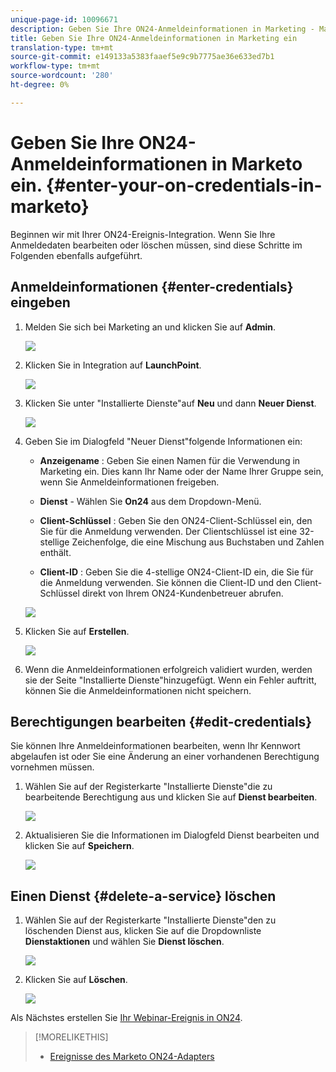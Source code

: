 ```yaml
---
unique-page-id: 10096671
description: Geben Sie Ihre ON24-Anmeldeinformationen in Marketing - Marketing Docs - Produktdokumentation ein.
title: Geben Sie Ihre ON24-Anmeldeinformationen in Marketing ein
translation-type: tm+mt
source-git-commit: e149133a5383faaef5e9c9b7775ae36e633ed7b1
workflow-type: tm+mt
source-wordcount: '280'
ht-degree: 0%

---
```



# Geben Sie Ihre ON24-Anmeldeinformationen in Marketo ein. {#enter-your-on-credentials-in-marketo}

Beginnen wir mit Ihrer ON24-Ereignis-Integration. Wenn Sie Ihre Anmeldedaten bearbeiten oder löschen müssen, sind diese Schritte im Folgenden ebenfalls aufgeführt.

## Anmeldeinformationen {#enter-credentials} eingeben

1. Melden Sie sich bei Marketing an und klicken Sie auf **Admin**.

   ![](assets/admin.png)

1. Klicken Sie in Integration auf **LaunchPoint**.

   ![](assets/image2015-12-22-13-3a15-3a38.png)

1. Klicken Sie unter &quot;Installierte Dienste&quot;auf **Neu** und dann **Neuer Dienst**.

   ![](assets/image2015-12-22-13-3a18-3a54.png)

1. Geben Sie im Dialogfeld &quot;Neuer Dienst&quot;folgende Informationen ein:

   * **Anzeigename** : Geben Sie einen Namen für die Verwendung in Marketing ein. Dies kann Ihr Name oder der Name Ihrer Gruppe sein, wenn Sie Anmeldeinformationen freigeben.
   * **Dienst**  - Wählen Sie  **On24** aus dem Dropdown-Menü.

   * **Client-Schlüssel** : Geben Sie den ON24-Client-Schlüssel ein, den Sie für die Anmeldung verwenden. Der Clientschlüssel ist eine 32-stellige Zeichenfolge, die eine Mischung aus Buchstaben und Zahlen enthält.
   * **Client-ID** : Geben Sie die 4-stellige ON24-Client-ID ein, die Sie für die Anmeldung verwenden. Sie können die Client-ID und den Client-Schlüssel direkt von Ihrem ON24-Kundenbetreuer abrufen.

   ![](assets/image2015-12-22-13-3a38-3a52.png)

1. Klicken Sie auf **Erstellen**.

   ![](assets/image2015-12-22-13-3a28-3a55.png)

1. Wenn die Anmeldeinformationen erfolgreich validiert wurden, werden sie der Seite &quot;Installierte Dienste&quot;hinzugefügt. Wenn ein Fehler auftritt, können Sie die Anmeldeinformationen nicht speichern.

## Berechtigungen bearbeiten {#edit-credentials}

Sie können Ihre Anmeldeinformationen bearbeiten, wenn Ihr Kennwort abgelaufen ist oder Sie eine Änderung an einer vorhandenen Berechtigung vornehmen müssen.

1. Wählen Sie auf der Registerkarte &quot;Installierte Dienste&quot;die zu bearbeitende Berechtigung aus und klicken Sie auf **Dienst bearbeiten**.

   ![](assets/six.png)

1. Aktualisieren Sie die Informationen im Dialogfeld Dienst bearbeiten und klicken Sie auf **Speichern**.

   ![](assets/seven.png)

## Einen Dienst {#delete-a-service} löschen

1. Wählen Sie auf der Registerkarte &quot;Installierte Dienste&quot;den zu löschenden Dienst aus, klicken Sie auf die Dropdownliste **Dienstaktionen** und wählen Sie **Dienst löschen**.

   ![](assets/eight.png)

1. Klicken Sie auf **Löschen**.

   ![](assets/nine.png)

Als Nächstes erstellen Sie [Ihr Webinar-Ereignis in ON24](create-your-webinar-event-in-on24.md).

>[!MORELIKETHIS]
>
>* [Ereignisse des Marketo ON24-Adapters](understanding-marketo-on24-adapter-events.md)

>




